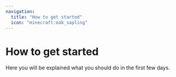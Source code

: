 ```yaml
---
navigation:
  title: "How to get started"
  icon: "minecraft:oak_sapling"
---
```


# How to get started

Here you will be explained what you should do in the first few days.

<SubPages />